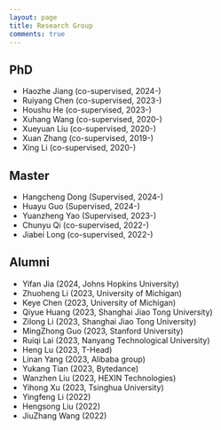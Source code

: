 ```yaml
---
layout: page
title: Research Group
comments: true
---
```


## PhD
* Haozhe Jiang (co-supervised, 2024-)
* Ruiyang Chen (co-supervised, 2023-)
* Houshu He (co-supervised, 2023-)
* Xuhang Wang (co-supervised, 2020-)
* Xueyuan Liu (co-supervised, 2020-)
* Xuan Zhang (co-supervised, 2019-)
* Xing Li (co-supervised, 2020-)

## Master
* Hangcheng Dong (Supervised, 2024-)
* Huayu Guo (Supervised, 2024-)
* Yuanzheng Yao (Supervised, 2023-)
* Chunyu Qi (co-supervised, 2022-)
* Jiabei Long (co-supervised, 2022-)

## Alumni
* Yifan Jia (2024, Johns Hopkins University)
* Zhuoheng Li (2023, University of Michigan)
* Keye Chen (2023, University of Michigan)
* Qiyue Huang (2023, Shanghai Jiao Tong University)
* Zilong Li (2023, Shanghai Jiao Tong University)
* MingZhong Guo (2023, Stanford University)
* Ruiqi Lai (2023, Nanyang Technological University)
* Heng Lu (2023, T-Head)
* Linan Yang (2023, Alibaba group)
* Yukang Tian (2023, Bytedance)
* Wanzhen Liu (2023, HEXIN Technologies)
* Yihong Xu (2023, Tsinghua University)
* Yingfeng Li (2022)
* Hengsong Liu (2022)
* JiuZhang Wang (2022)
